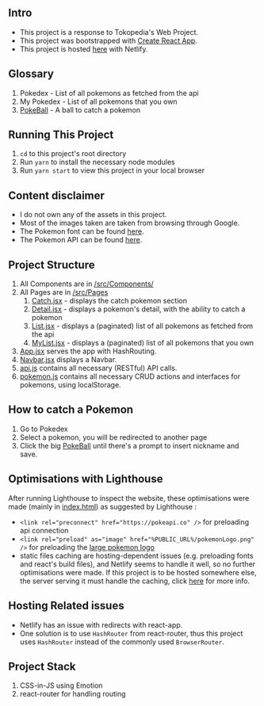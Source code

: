 ## Intro

-   This project is a response to Tokopedia's Web Project.
-   This project was bootstrapped with [Create React App](https://github.com/facebook/create-react-app).
-   This project is hosted [here](https://silly-shaw-81aedb.netlify.app/?#/) with Netlify.

## Glossary

1. Pokedex - List of all pokemons as fetched from the api
2. My Pokedex - List of all pokemons that you own
3. [PokeBall](/src/pokeball.png) - A ball to catch a pokemon

## Running This Project

1. `cd` to this project's root directory
2. Run `yarn` to install the necessary node modules
3. Run `yarn start` to view this project in your local browser

## Content disclaimer

-   I do not own any of the assets in this project.
-   Most of the images taken are taken from browsing through Google.
-   The Pokemon font can be found [here](https://www.dafont.com/pokemon.font).
-   The Pokemon API can be found [here](https://pokeapi.co).

## Project Structure

1. All Components are in [/src/Components/](/src/Components/)
2. All Pages are in [/src/Pages](/src/Pages)
    1. [Catch.jsx](/src/Pages/Catch.jsx) - displays the catch pokemon section
    2. [Detail.jsx](/src/Pages/Detail.jsx) - displays a pokemon's detail, with the ability to catch a pokemon
    3. [List.jsx](/src/Pages/List.jsx) - displays a (paginated) list of all pokemons as fetched from the api
    4. [MyList.jsx](/src/Pages/MyList.jsx) - displays a (paginated) list of all pokemons that you own
3. [App.jsx](/src/App.jsx) serves the app with HashRouting.
4. [Navbar.jsx](/src/Navbar.jsx) displays a Navbar.
5. [api.js](/src/api.js) contains all necessary (RESTful) API calls.
6. [pokemon.js](/src/pokemon.js) contains all necessary CRUD actions and interfaces for pokemons, using localStorage.

## How to catch a Pokemon

1. Go to Pokedex
2. Select a pokemon, you will be redirected to another page
3. Click the big [PokeBall](/src/pokeball.png) until there's a prompt to insert nickname and save.

## Optimisations with Lighthouse

After running Lighthouse to inspect the website, these optimisations were made (mainly in [index.html](/public/index.html)) as suggested by Lighthouse :

-   `<link rel="preconnect" href="https://pokeapi.co" />` for preloading api connection
-   `<link rel="preload" as="image" href="%PUBLIC_URL%/pokemonLogo.png" />` for preloading the [large pokemon logo](/public/pokemonLogo.png)
-   static files caching are hosting-dependent issues (e.g. preloading fonts and react's build files), and Netlify seems to handle it well, so no further optimisations were made. If this project is to be hosted somewhere else, the server serving it must handle the caching, click [here](https://web.dev/uses-long-cache-ttl/?utm_source=lighthouse&utm_medium=devtools) for more info.

## Hosting Related issues

-   Netlify has an issue with redirects with react-app.
-   One solution is to use `HashRouter` from react-router, thus this project uses `HashRouter` instead of the commonly used `BrowserRouter`.

## Project Stack

1. CSS-in-JS using Emotion
2. react-router for handling routing
